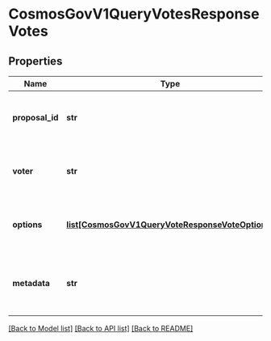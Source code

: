 # CosmosGovV1QueryVotesResponseVotes

## Properties
Name | Type | Description | Notes
------------ | ------------- | ------------- | -------------
**proposal_id** | **str** | proposal_id defines the unique id of the proposal. | [optional] 
**voter** | **str** | voter is the voter address of the proposal. | [optional] 
**options** | [**list[CosmosGovV1QueryVoteResponseVoteOptions]**](CosmosGovV1QueryVoteResponseVoteOptions.md) | options is the weighted vote options. | [optional] 
**metadata** | **str** | metadata is any  arbitrary metadata to attached to the vote. | [optional] 

[[Back to Model list]](../README.md#documentation-for-models) [[Back to API list]](../README.md#documentation-for-api-endpoints) [[Back to README]](../README.md)

